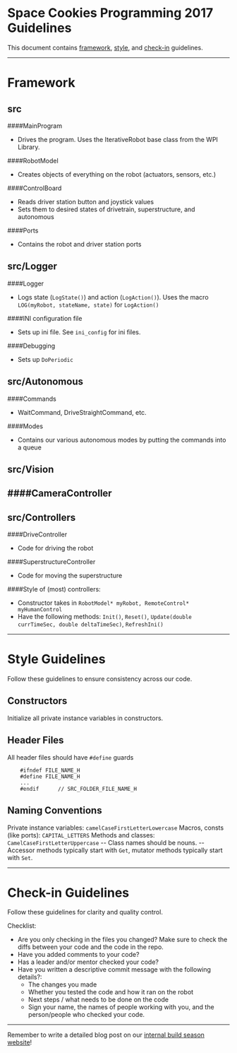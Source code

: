 Space Cookies Programming 2017 Guidelines
=======

This document contains [framework](#framework), [style](#style), and [check-in](#check-in) guidelines.

------------------------------------------------------------
Framework <a name="framework"></a>
=======
src
--------
####MainProgram
- Drives the program. Uses the IterativeRobot base class from the WPI Library.

####RobotModel
- Creates objects of everything on the robot (actuators, sensors, etc.)

####ControlBoard
- Reads driver station button and joystick values
- Sets them to desired states of drivetrain, superstructure, and autonomous

####Ports
- Contains the robot and driver station ports

src/Logger
--------
####Logger
- Logs state (`LogState()`) and action (`LogAction()`). Uses the macro `LOG(myRobot, stateName, state)` for `LogAction()`
	
####INI configuration file
- Sets up ini file. See `ini_config` for ini files.

####Debugging
- Sets up `DoPeriodic`

src/Autonomous
--------
####Commands
- WaitCommand, DriveStraightCommand, etc.
	
####Modes
- Contains our various autonomous modes by putting the commands into a queue

src/Vision
--------
####CameraController
- 

src/Controllers
--------
####DriveController
- Code for driving the robot

####SuperstructureController
- Code for moving the superstructure

####Style of (most) controllers:
- Constructor takes in `RobotModel* myRobot, RemoteControl* myHumanControl`
- Have the following methods: `Init()`, `Reset()`, `Update(double currTimeSec, double deltaTimeSec)`, `RefreshIni()`

------------------------------------------------------------
Style Guidelines <a name="style"></a>
=======
Follow these guidelines to ensure consistency across our code.

Constructors
--------
Initialize all private instance variables in constructors.

Header Files
--------
All header files should have `#define` guards
````
	#ifndef FILE_NAME_H
	#define FILE_NAME_H
	...
	#endif		// SRC_FOLDER_FILE_NAME_H
````

Naming Conventions
--------
Private instance variables: `camelCaseFirstLetterLowercase`
Macros, consts (like ports): `CAPITAL_LETTERS`
Methods and classes: `CamelCaseFirstLetterUppercase`
-- Class names should be nouns. 
-- Accessor methods typically start with `Get`, mutator methods typically start with `Set`.

------------------------------------------------------------
Check-in Guidelines <a name="check-in"></a>
=======
Follow these guidelines for clarity and quality control.

Checklist:
- Are you only checking in the files you changed? Make sure to check the diffs between your code and the code in the repo.
- Have you added comments to your code?
- Has a leader and/or mentor checked your code?
- Have you written a descriptive commit message with the following details?:
	- The changes you made
	- Whether you tested the code and how it ran on the robot
	- Next steps / what needs to be done on the code
	- Sign your name, the names of people working with you, and the person/people who checked your code.

------------------------------------------------------------

Remember to write a detailed blog post on our [internal build season website](https://sites.google.com/site/scbuildseason2017/programming)!
